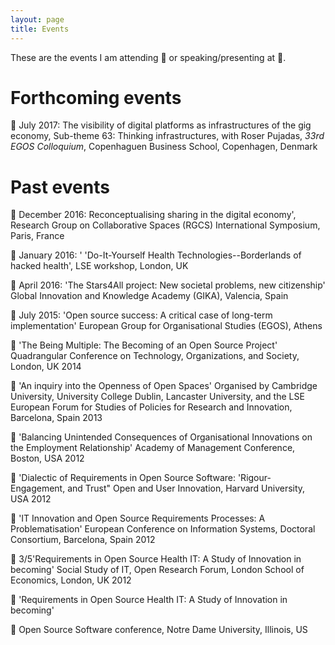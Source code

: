 ```yaml
---
layout: page
title: Events
---
```


These are the events I am attending :pencil: or speaking/presenting at :loudspeaker:.

# Forthcoming events

:loudspeaker: July 2017: The visibility of digital platforms as infrastructures of the gig economy, Sub-theme 63: Thinking infrastructures, with Roser Pujadas, _33rd EGOS Colloquium_, Copenhaguen Business School, Copenhagen, Denmark

# Past events

:loudspeaker: December 2016: Reconceptualising sharing in the digital economy', Research Group on Collaborative Spaces (RGCS) International Symposium, Paris, France

:loudspeaker: January 2016: ' 'Do-It-Yourself Health Technologies--Borderlands of hacked health', LSE workshop, London, UK

:loudspeaker: April 2016: 'The Stars4All project: New societal problems, new citizenship' Global Innovation and Knowledge Academy (GIKA), Valencia, Spain

:loudspeaker: July 2015: 'Open source success: A critical case of long-term implementation' European Group for Organisational Studies (EGOS), Athens

:loudspeaker: 'The Being Multiple: The Becoming of an Open Source Project' Quadrangular Conference on Technology, Organizations, and Society, London, UK 2014

:loudspeaker: 'An inquiry into the Openness of Open Spaces' Organised by Cambridge University, University College Dublin, Lancaster University, and the LSE European Forum for Studies of Policies for Research and Innovation, Barcelona, Spain 2013

:loudspeaker: 'Balancing Unintended Consequences of Organisational Innovations on the Employment Relationship' Academy of Management Conference, Boston, USA 2012

:loudspeaker: 'Dialectic of Requirements in Open Source Software: 'Rigour-Engagement, and Trust" Open and User Innovation, Harvard University, USA 2012

:loudspeaker: 'IT Innovation and Open Source Requirements Processes: A Problematisation' European Conference on Information Systems, Doctoral Consortium, Barcelona, Spain 2012

:loudspeaker: 3/5'Requirements in Open Source Health IT: A Study of Innovation in becoming' Social Study of IT, Open Research Forum, London School of Economics, London, UK 2012

:loudspeaker: 'Requirements in Open Source Health IT: A Study of Innovation in becoming'

:loudspeaker: Open Source Software conference, Notre Dame University, Illinois, US
